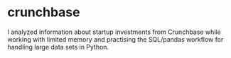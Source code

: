 # crunchbase
I analyzed information about startup investments from Crunchbase while working with limited memory and practising the SQL/pandas workflow for handling large data sets in Python. 
